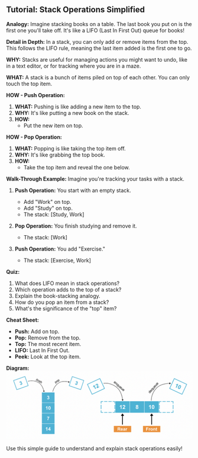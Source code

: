 ## Tutorial: Stack Operations Simplified

**Analogy:**
Imagine stacking books on a table. The last book you put on is the first one you'll take off. It's like a LIFO (Last In First Out) queue for books!

**Detail in Depth:**
In a stack, you can only add or remove items from the top. This follows the LIFO rule, meaning the last item added is the first one to go.

**WHY:**
Stacks are useful for managing actions you might want to undo, like in a text editor, or for tracking where you are in a maze.

**WHAT:**
A stack is a bunch of items piled on top of each other. You can only touch the top item.

**HOW - Push Operation:**
1. **WHAT:** Pushing is like adding a new item to the top.
2. **WHY:** It's like putting a new book on the stack.
3. **HOW:**
   - Put the new item on top.

**HOW - Pop Operation:**
1. **WHAT:** Popping is like taking the top item off.
2. **WHY:** It's like grabbing the top book.
3. **HOW:**
   - Take the top item and reveal the one below.

**Walk-Through Example:**
Imagine you're tracking your tasks with a stack.

1. **Push Operation:** You start with an empty stack.
   - Add "Work" on top.
   - Add "Study" on top.
   - The stack: [Study, Work]

2. **Pop Operation:** You finish studying and remove it.
   - The stack: [Work]

3. **Push Operation:** You add "Exercise."
   - The stack: [Exercise, Work]

**Quiz:**
1. What does LIFO mean in stack operations?
2. Which operation adds to the top of a stack?
3. Explain the book-stacking analogy.
4. How do you pop an item from a stack?
5. What's the significance of the "top" item?

**Cheat Sheet:**
- **Push:** Add on top.
- **Pop:** Remove from the top.
- **Top:** The most recent item.
- **LIFO:** Last In First Out.
- **Peek:** Look at the top item.

**Diagram:**
<img src="../sql/assets/1_zKnDkJpL-4GQ36kzrDiODQ.png" alt="">

Use this simple guide to understand and explain stack operations easily!
